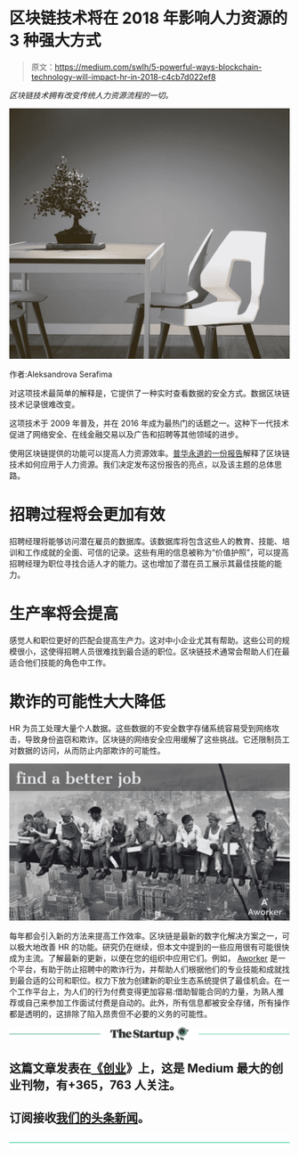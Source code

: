 # 区块链技术将在 2018 年影响人力资源的 3 种强大方式

> 原文：<https://medium.com/swlh/5-powerful-ways-blockchain-technology-will-impact-hr-in-2018-c4cb7d022ef8>

*区块链技术拥有改变传统人力资源流程的一切。*

![](img/883166d0a2b1844adb66fbf92a0e78f6.png)

作者:Aleksandrova Serafima

对这项技术最简单的解释是，它提供了一种实时查看数据的安全方式。数据区块链技术记录很难改变。

这项技术于 2009 年普及，并在 2016 年成为最热门的话题之一。这种下一代技术促进了网络安全、在线金融交易以及广告和招聘等其他领域的进步。

使用区块链提供的功能可以提高人力资源效率。[普华永道的一份报告](https://www.pwc.co.uk/issues/futuretax/assets/blockchain-can%20impact-hr.pdf)解释了区块链技术如何应用于人力资源。我们决定发布这份报告的亮点，以及该主题的总体思路。

# 招聘过程将会更加有效

招聘经理将能够访问潜在雇员的数据库。该数据库将包含这些人的教育、技能、培训和工作成就的全面、可信的记录。这些有用的信息被称为“价值护照”，可以提高招聘经理为职位寻找合适人才的能力。这也增加了潜在员工展示其最佳技能的能力。

# 生产率将会提高

感觉人和职位更好的匹配会提高生产力。这对中小企业尤其有帮助。这些公司的规模很小，这使得招聘人员很难找到最合适的职位。区块链技术通常会帮助人们在最适合他们技能的角色中工作。

# 欺诈的可能性大大降低

HR 为员工处理大量个人数据。这些数据的不安全数字存储系统容易受到网络攻击，导致身份盗窃和欺诈。区块链的网络安全应用缓解了这些挑战。它还限制员工对数据的访问，从而防止内部欺诈的可能性。

![](img/a7105c3ad006adeb23d78f2a9ce44186.png)

每年都会引入新的方法来提高工作效率。区块链是最新的数字化解决方案之一，可以极大地改善 HR 的功能。研究仍在继续，但本文中提到的一些应用很有可能很快成为主流。了解最新的更新，以便在您的组织中应用它们。例如， [Aworker](https://aworker.io/) 是一个平台，有助于防止招聘中的欺诈行为，并帮助人们根据他们的专业技能和成就找到最合适的公司和职位。权力下放为创建新的职业生态系统提供了最佳机会。在一个工作平台上，为人们的行为付费变得更加容易:借助智能合同的力量，为熟人推荐或自己来参加工作面试付费是自动的。此外，所有信息都被安全存储，所有操作都是透明的，这排除了陷入昂贵但不必要的义务的可能性。

[![](img/308a8d84fb9b2fab43d66c117fcc4bb4.png)](https://medium.com/swlh)

## 这篇文章发表在[《创业](https://medium.com/swlh)》上，这是 Medium 最大的创业刊物，有+365，763 人关注。

## 订阅接收[我们的头条新闻](http://growthsupply.com/the-startup-newsletter/)。

[![](img/b0164736ea17a63403e660de5dedf91a.png)](https://medium.com/swlh)